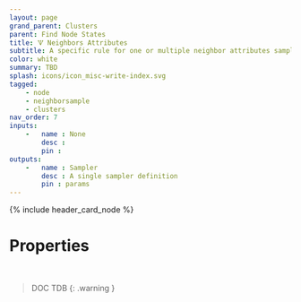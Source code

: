 ```yaml
---
layout: page
grand_parent: Clusters
parent: Find Node States
title: 🝢 Neighbors Attributes
subtitle: A specific rule for one or multiple neighbor attributes sampling.
color: white
summary: TBD
splash: icons/icon_misc-write-index.svg
tagged: 
    - node
    - neighborsample
    - clusters
nav_order: 7
inputs:
    -   name : None
        desc : 
        pin : 
outputs:
    -   name : Sampler
        desc : A single sampler definition
        pin : params
---
```


{% include header_card_node %}

# Properties
<br>

> DOC TDB
{: .warning }